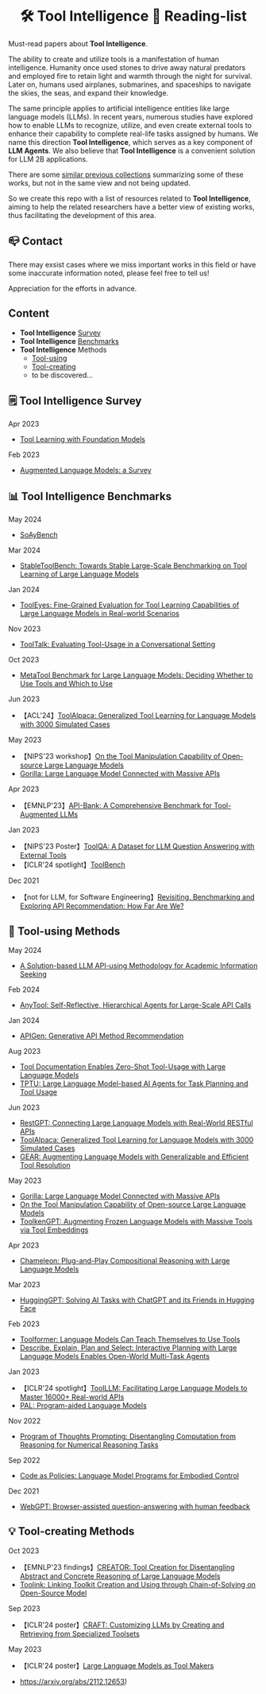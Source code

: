 <div style="text-align: center;">
    <h1>🛠️ Tool Intelligence 🤖️ Reading-list </h1>
</div>

Must-read papers about **Tool Intelligence**.

The ability to create and utilize tools is a manifestation of human intelligence. Humanity once used stones to drive away natural predators and employed fire to retain light and warmth through the night for survival. Later on, humans used airplanes, submarines, and spaceships to navigate the skies, the seas, and expand their knowledge. 

The same principle applies to artificial intelligence entities like large language models (LLMs). In recent years, numerous studies have explored how to enable LLMs to recognize, utilize, and even create external tools to enhance their capability to complete real-life tasks assigned by humans. We name this direction **Tool Intelligence**, which serves as a key component of **LLM Agents**. We also believe that **Tool Intelligence** is a convenient solution for LLM 2B applications.

There are some [similar previous collections](https://github.com/thunlp/ToolLearningPapers) summarizing some of these works, but not in the same view and not being updated.

So we create this repo with a list of resources related to **Tool Intelligence**, aiming to help the related researchers have a better view of existing works, thus facilitating the development of this area.

## 📪 Contact

There may exsist cases where we miss important works in this field or have some inaccurate information noted, please feel free to tell us! 

Appreciation for the efforts in advance.

## Content

* **Tool Intelligence** [Survey](https://github.com/WangYC-99/ToolIntelligence_Reading_List/blob/master/readme.md#%EF%B8%8F-tool-intelligence-survey)
* **Tool Intelligence** [Benchmarks](https://github.com/WangYC-99/ToolIntelligence_Reading_List/blob/master/readme.md#-tool-intelligence-benchmarks)
* **Tool Intelligence** Methods
  * [Tool-using](https://github.com/WangYC-99/ToolIntelligence_Reading_List/blob/master/readme.md#-tool-using-methods)
  * [Tool-creating](https://github.com/WangYC-99/ToolIntelligence_Reading_List/blob/master/readme.md#-tool-creating-methods)
  * to be discovered...

## 🗒️ Tool Intelligence Survey

Apr 2023

* [Tool Learning with Foundation Models](https://arxiv.org/abs/2304.08354)

Feb 2023

* [Augmented Language Models: a Survey](https://arxiv.org/abs/2302.07842)

## 📊 Tool Intelligence Benchmarks

May 2024

* [SoAyBench](https://arxiv.org/abs/2405.15165)

Mar 2024

* [StableToolBench: Towards Stable Large-Scale Benchmarking on Tool Learning of Large Language Models](https://arxiv.org/abs/2403.07714)

Jan 2024

* [ToolEyes: Fine-Grained Evaluation for Tool Learning Capabilities of Large Language Models in Real-world Scenarios](https://arxiv.org/abs/2401.00741)

Nov 2023

* [ToolTalk: Evaluating Tool-Usage in a Conversational Setting](https://arxiv.org/abs/2311.10775)

Oct 2023

* [MetaTool Benchmark for Large Language Models: Deciding Whether to Use Tools and Which to Use](https://arxiv.org/abs/2310.03128)

Jun 2023

* 【ACL'24】[ToolAlpaca: Generalized Tool Learning for Language Models with 3000 Simulated Cases](https://arxiv.org/abs/2306.05301)

May 2023

* 【NIPS'23 workshop】[On the Tool Manipulation Capability of Open-source Large Language Models](https://arxiv.org/abs/2305.16504)
* [Gorilla: Large Language Model Connected with Massive APIs](https://arxiv.org/abs/2305.15334)

Apr 2023

* 【EMNLP'23】[API-Bank: A Comprehensive Benchmark for Tool-Augmented LLMs](https://arxiv.org/abs/2304.08244)

Jan 2023

* 【NIPS'23 Poster】[ToolQA: A Dataset for LLM Question Answering with External Tools](https://arxiv.org/abs/2306.13304)
* 【ICLR'24 spotlight】[ToolBench](https://github.com/OpenBMB/ToolBench)

Dec 2021

* 【not for LLM, for Software Engineering】[Revisiting, Benchmarking and Exploring API Recommendation: How Far Are We?](https://arxiv.org/abs/2112.12653)

## 🔨 Tool-using Methods

May 2024

* [A Solution-based LLM API-using Methodology for Academic Information Seeking](https://arxiv.org/abs/2405.15165)

Feb 2024

* [AnyTool: Self-Reflective, Hierarchical Agents for Large-Scale API Calls](https://arxiv.org/abs/2402.04253)

Jan 2024

* [APIGen: Generative API Method Recommendation](https://arxiv.org/abs/2401.15843)

Aug 2023

* [Tool Documentation Enables Zero-Shot Tool-Usage with Large Language Models](https://arxiv.org/abs/2308.00675)
* [TPTU: Large Language Model-based AI Agents for Task Planning and Tool Usage](https://arxiv.org/abs/2308.03427)

Jun 2023

* [RestGPT: Connecting Large Language Models with Real-World RESTful APIs](https://arxiv.org/abs/2306.06624)
* [ToolAlpaca: Generalized Tool Learning for Language Models with 3000 Simulated Cases](https://arxiv.org/abs/2306.05301)
* [GEAR: Augmenting Language Models with Generalizable and Efficient Tool Resolution](https://arxiv.org/abs/2307.08775)

May 2023

* [Gorilla: Large Language Model Connected with Massive APIs](https://arxiv.org/abs/2305.15334)
* [On the Tool Manipulation Capability of Open-source Large Language Models](https://arxiv.org/abs/2305.16504)
* [ToolkenGPT: Augmenting Frozen Language Models with Massive Tools via Tool Embeddings](https://arxiv.org/abs/2305.11554)

Apr 2023

* [Chameleon: Plug-and-Play Compositional Reasoning with Large Language Models](https://arxiv.org/abs/2304.09842)

Mar 2023

* [HuggingGPT: Solving AI Tasks with ChatGPT and its Friends in Hugging Face](https://arxiv.org/abs/2303.17580)

Feb 2023

* [Toolformer: Language Models Can Teach Themselves to Use Tools](https://arxiv.org/abs/2302.04761)
* [Describe, Explain, Plan and Select: Interactive Planning with Large Language Models Enables Open-World Multi-Task Agents](https://arxiv.org/abs/2302.01560)

Jan 2023

* 【ICLR'24 spotlight】[ToolLLM: Facilitating Large Language Models to Master 16000+ Real-world APIs](https://arxiv.org/abs/2307.16789)
* [PAL: Program-aided Language Models](https://arxiv.org/abs/2211.10435)

Nov 2022

* [Program of Thoughts Prompting: Disentangling Computation from Reasoning for Numerical Reasoning Tasks](https://arxiv.org/abs/2211.12588)

Sep 2022

* [Code as Policies: Language Model Programs for Embodied Control](https://arxiv.org/abs/2209.07753)

Dec 2021

* [WebGPT: Browser-assisted question-answering with human feedback](https://arxiv.org/abs/2112.09332)

## 💡 Tool-creating Methods

Oct 2023

* 【EMNLP'23 findings】[CREATOR: Tool Creation for Disentangling Abstract and Concrete Reasoning of Large Language Models](https://aclanthology.org/2023.findings-emnlp.462/)
* [Toolink: Linking Toolkit Creation and Using through Chain-of-Solving on Open-Source Model](https://arxiv.org/abs/2310.05155)

Sep 2023

* 【ICLR'24 poster】[CRAFT: Customizing LLMs by Creating and Retrieving from Specialized Toolsets](https://arxiv.org/abs/2309.17428)

May 2023

* 【ICLR'24 poster】[Large Language Models as Tool Makers](https://arxiv.org/abs/2305.17126)

* https://arxiv.org/abs/2112.12653)

